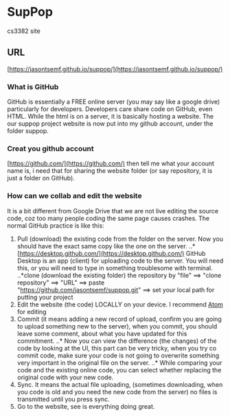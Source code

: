 # SupPop
cs3382 site
## URL
[https://jasontsemf.github.io/suppop/](https://jasontsemf.github.io/suppop/)
### What is GitHub
GitHub is essentially a FREE online server (you may say like a google drive) particularly for developers.
Developers care share code on GitHub, even HTML.
While the html is on a server, it is basically hosting a website. The our suppop project website is now put into my github account, under the folder suppop.
### Creat you github account
[https://github.com/](https://github.com/)
then tell me what your account name is, i need that for sharing the website folder (or say repository, it is just a folder on GitHub).
### How can we collab and edit the website 
It is a bit different from Google Drive that we are not live editing the source code, coz too many people coding the same page causes crashes.
The normal GitHub practice is like this:
1. Pull (download) the existing code from the folder on the server. Now you should have the exact same copy like the one on the server.
..*[https://desktop.github.com/](https://desktop.github.com/)
GitHub Desktop is an app (client) for uploading code to the server. You will need this, or you will need to type in something troublesome with terminal.
..*clone (download the existing folder) the repository by "file" ==> "clone repository" ==> "URL" ==> paste "https://github.com/jasontsemf/suppop.git" ==> set your local path for putting your project
2. Edit the website (the code) LOCALLY on your device. I recommend [Atom](https://github.com/jasontsemf/suppop.git) for editing
3. Commit (it means adding a new record of upload, confirm you are going to upload something new to the server), when you commit, you should leave some comment, about what you have updated for this commitment.
..* Now you can view the difference (the changes) of the code by looking at the UI, this part can be very tricky, when you try co commit code, make sure your code is not going to overwrite something very important in the original file on the server.
..* While comparing your code and the existing online code, you can select whether replacing the original code with your new code.
4. Sync. It means the actual file uploading, (sometimes downloading, when you code is old and you need the new code from the server) no files is transmitted until you press sync.
5. Go to the website, see is everything doing great.
